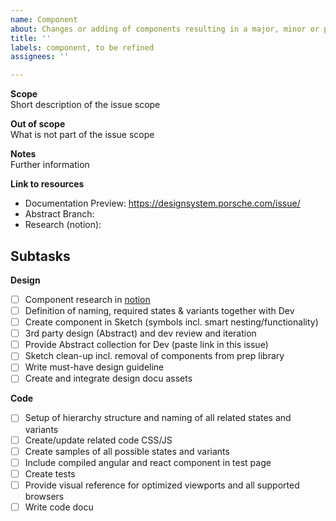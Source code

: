 ```yaml
---
name: Component
about: Changes or adding of components resulting in a major, minor or patch release
title: ''
labels: component, to be refined
assignees: ''

---
```


**Scope**  
Short description of the issue scope

**Out of scope**  
What is not part of the issue scope

**Notes**  
Further information

**Link to resources**
- Documentation Preview: https://designsystem.porsche.com/issue/
- Abstract Branch:
- Research (notion): 

Subtasks
---

**Design**
- [ ] Component research in [notion](https://www.notion.so/porscheui/Tab-Navigation-40defbf4f12343abb70d18ceb5780cd9) 
- [ ] Definition of naming, required states & variants together with Dev
- [ ] Create component in Sketch (symbols incl. smart nesting/functionality)
- [ ] 3rd party design (Abstract) and dev review and iteration
- [ ] Provide Abstract collection for Dev (paste link in this issue) 
- [ ] Sketch clean-up incl. removal of components from prep library
- [ ] Write must-have design guideline
- [ ] Create and integrate design docu assets

**Code**
- [ ] Setup of hierarchy structure and naming of all related states and variants
- [ ] Create/update related code CSS/JS
- [ ] Create samples of all possible states and variants
- [ ] Include compiled angular and react component in test page
- [ ] Create tests
- [ ] Provide visual reference for optimized viewports and all supported browsers
- [ ] Write code docu

